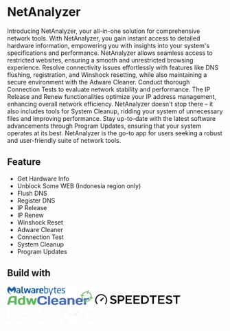 # NetAnalyzer
Introducing NetAnalyzer, your all-in-one solution for comprehensive network tools. With NetAnalyzer, you gain instant access to detailed hardware information, empowering you with insights into your system's specifications and performance. NetAnalyzer allows seamless access to restricted websites, ensuring a smooth and unrestricted browsing experience. Resolve connectivity issues effortlessly with features like DNS flushing, registration, and Winshock resetting, while also maintaining a secure environment with the Adware Cleaner. Conduct thorough Connection Tests to evaluate network stability and performance. The IP Release and Renew functionalities optimize your IP address management, enhancing overall network efficiency. NetAnalyzer doesn't stop there – it also includes tools for System Cleanup, ridding your system of unnecessary files and improving performance. Stay up-to-date with the latest software advancements through Program Updates, ensuring that your system operates at its best. NetAnalyzer is the go-to app for users seeking a robust and user-friendly suite of network tools.

## Feature
- Get Hardware Info
- Unblock Some WEB (Indonesia region only)
- Flush DNS
- Register DNS
- IP Release
- IP Renew
- Winshock Reset
- Adware Cleaner
- Connection Test
- System Cleanup
- Program Updates

## Build with 
<p align="left">
  <img src="https://raw.githubusercontent.com/ranggirahman/NetAnalyzer/main/Resources/adwarecleaner.png" width="200" title="Adware Cleaner">
  <img src="https://raw.githubusercontent.com/ranggirahman/NetAnalyzer/main/Resources/speedtestnet.png" width="200" alt="Speedtest.net">
  <img src="https://raw.githubusercontent.com/ranggirahman/NetAnalyzer/main/Resources/bebasid.png" width="200" alt="BebasID">
</p>

